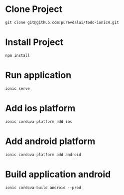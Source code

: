 # Clone Project
`git clone git@github.com:purevdalai/todo-ionic4.git`
# Install Project
`npm install`
# Run application
`ionic serve`
# Add ios platform
`ionic cordova platform add ios`
# Add android platform
`ionic cordova platform add android`
# Build application android
`ionic cordova build android --prod`